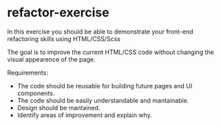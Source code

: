# refactor-exercise

In this exercise you should be able to demonstrate your front-end refactoring skills using HTML/CSS/Scss

The goal is to improve the current HTML/CSS code without changing the visual appearence of the page.

Requirements:

* The code should be reusable for building future pages and UI components.
* The code should be easily understandable and mantainable.
* Design should be mantained.
* Identify areas of improvement and explain why.


